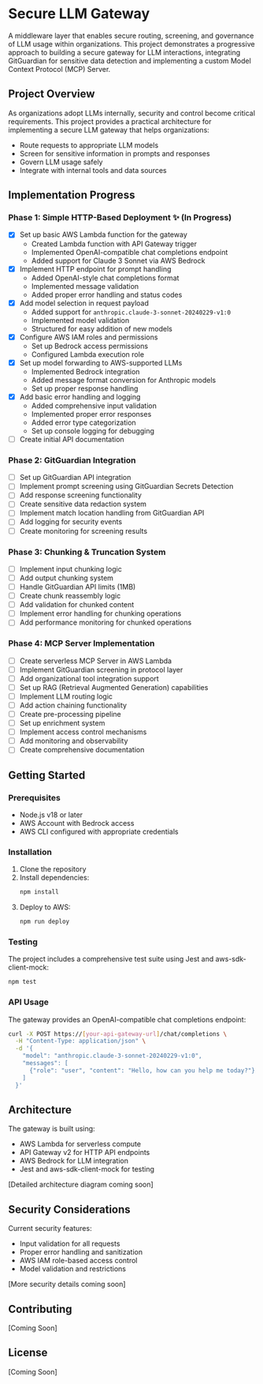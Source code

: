 # Secure LLM Gateway

A middleware layer that enables secure routing, screening, and governance of LLM usage within organizations. This project demonstrates a progressive approach to building a secure gateway for LLM interactions, integrating GitGuardian for sensitive data detection and implementing a custom Model Context Protocol (MCP) Server.

## Project Overview

As organizations adopt LLMs internally, security and control become critical requirements. This project provides a practical architecture for implementing a secure LLM gateway that helps organizations:

- Route requests to appropriate LLM models
- Screen for sensitive information in prompts and responses
- Govern LLM usage safely
- Integrate with internal tools and data sources

## Implementation Progress

### Phase 1: Simple HTTP-Based Deployment ✨ (In Progress)
- [x] Set up basic AWS Lambda function for the gateway
  - Created Lambda function with API Gateway trigger
  - Implemented OpenAI-compatible chat completions endpoint
  - Added support for Claude 3 Sonnet via AWS Bedrock
- [x] Implement HTTP endpoint for prompt handling
  - Added OpenAI-style chat completions format
  - Implemented message validation
  - Added proper error handling and status codes
- [x] Add model selection in request payload
  - Added support for `anthropic.claude-3-sonnet-20240229-v1:0`
  - Implemented model validation
  - Structured for easy addition of new models
- [x] Configure AWS IAM roles and permissions
  - Set up Bedrock access permissions
  - Configured Lambda execution role
- [x] Set up model forwarding to AWS-supported LLMs
  - Implemented Bedrock integration
  - Added message format conversion for Anthropic models
  - Set up proper response handling
- [x] Add basic error handling and logging
  - Added comprehensive input validation
  - Implemented proper error responses
  - Added error type categorization
  - Set up console logging for debugging
- [ ] Create initial API documentation

### Phase 2: GitGuardian Integration
- [ ] Set up GitGuardian API integration
- [ ] Implement prompt screening using GitGuardian Secrets Detection
- [ ] Add response screening functionality
- [ ] Create sensitive data redaction system
- [ ] Implement match location handling from GitGuardian API
- [ ] Add logging for security events
- [ ] Create monitoring for screening results

### Phase 3: Chunking & Truncation System
- [ ] Implement input chunking logic
- [ ] Add output chunking system
- [ ] Handle GitGuardian API limits (1MB)
- [ ] Create chunk reassembly logic
- [ ] Add validation for chunked content
- [ ] Implement error handling for chunking operations
- [ ] Add performance monitoring for chunked operations

### Phase 4: MCP Server Implementation
- [ ] Create serverless MCP Server in AWS Lambda
- [ ] Implement GitGuardian screening in protocol layer
- [ ] Add organizational tool integration support
- [ ] Set up RAG (Retrieval Augmented Generation) capabilities
- [ ] Implement LLM routing logic
- [ ] Add action chaining functionality
- [ ] Create pre-processing pipeline
- [ ] Set up enrichment system
- [ ] Implement access control mechanisms
- [ ] Add monitoring and observability
- [ ] Create comprehensive documentation

## Getting Started

### Prerequisites
- Node.js v18 or later
- AWS Account with Bedrock access
- AWS CLI configured with appropriate credentials

### Installation
1. Clone the repository
2. Install dependencies:
   ```bash
   npm install
   ```
3. Deploy to AWS:
   ```bash
   npm run deploy
   ```

### Testing
The project includes a comprehensive test suite using Jest and aws-sdk-client-mock:
```bash
npm test
```

### API Usage
The gateway provides an OpenAI-compatible chat completions endpoint:

```bash
curl -X POST https://[your-api-gateway-url]/chat/completions \
  -H "Content-Type: application/json" \
  -d '{
    "model": "anthropic.claude-3-sonnet-20240229-v1:0",
    "messages": [
      {"role": "user", "content": "Hello, how can you help me today?"}
    ]
  }'
```

## Architecture

The gateway is built using:
- AWS Lambda for serverless compute
- API Gateway v2 for HTTP API endpoints
- AWS Bedrock for LLM integration
- Jest and aws-sdk-client-mock for testing

[Detailed architecture diagram coming soon]

## Security Considerations

Current security features:
- Input validation for all requests
- Proper error handling and sanitization
- AWS IAM role-based access control
- Model validation and restrictions

[More security details coming soon]

## Contributing

[Coming Soon]

## License

[Coming Soon] 